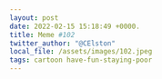 ```yaml
---
layout: post
date: 2022-02-15 15:18:49 +0000.
title: Meme #102
twitter_author: "@CElston"
local_file: /assets/images/102.jpeg
tags: cartoon have-fun-staying-poor
---
```

